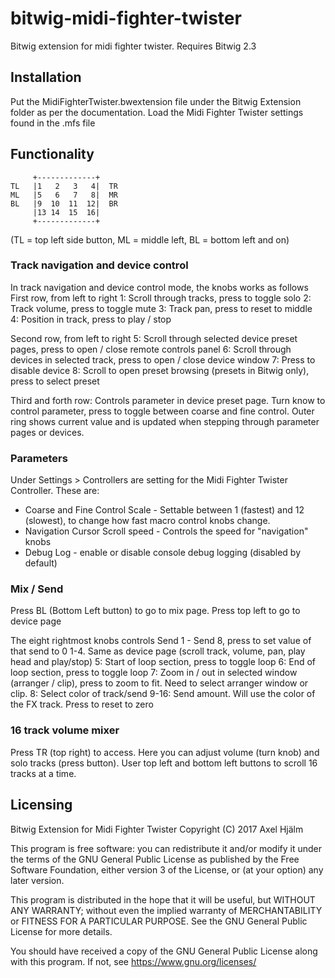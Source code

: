 # bitwig-midi-fighter-twister
Bitwig extension for midi fighter twister. Requires Bitwig 2.3

## Installation
Put the MidiFighterTwister.bwextension file under the Bitwig Extension folder as per the documentation. Load the Midi Fighter Twister settings found in the .mfs file
    
## Functionality

         +-------------+
    TL   |1   2   3   4|  TR  
    ML   |5   6   7   8|  MR
    BL   |9  10  11  12|  BR
         |13 14  15  16|
         +-------------+
(TL = top left side button, ML = middle left, BL = bottom left and on)    

### Track navigation and device control
In track navigation and device control mode, the knobs works as follows
First row, from left to right
1: Scroll through tracks, press to toggle solo
2: Track volume, press to toggle mute
3: Track pan, press to reset to middle  
4: Position in track, press to play / stop

Second row, from left to right
5: Scroll through selected device preset pages, press to open / close remote controls panel
6: Scroll through devices in selected track, press to open / close device window
7: Press to disable device
8: Scroll to open preset browsing (presets in Bitwig only), press to select preset

Third and forth row:
Controls parameter in device preset page. Turn know to control parameter, press to toggle between coarse and fine control. Outer ring shows current value and is updated when stepping through parameter pages or devices.

###  Parameters 
Under Settings > Controllers are setting for the Midi Fighter Twister Controller. These are:
* Coarse and Fine Control Scale - Settable between 1 (fastest) and 12 (slowest), to change how fast macro control knobs change.
* Navigation Cursor Scroll speed - Controls the speed for "navigation" knobs
* Debug Log - enable or disable console debug logging (disabled by default)

### Mix / Send 
Press BL (Bottom Left button) to go to mix page. Press top left to go to device page

The eight rightmost knobs controls Send 1 - Send 8, press to set value of that send to 0
1-4. Same as device page (scroll track, volume, pan, play head and play/stop)
5: Start of loop section, press to toggle loop
6: End of loop section, press to toggle loop
7: Zoom in / out in selected window (arranger / clip), press to zoom to fit. Need to select arranger window or clip.
8: Select color of track/send
9-16: Send amount. Will use the color of the FX track. Press to reset to zero

### 16 track volume mixer
Press TR (top right) to access. Here you can adjust volume (turn knob) and solo tracks (press button).
User top left and bottom left buttons to scroll 16 tracks at a time.

## Licensing
 Bitwig Extension for Midi Fighter Twister
 Copyright (C) 2017 Axel Hjälm
 
 This program is free software: you can redistribute it and/or modify
 it under the terms of the GNU General Public License as published by
 the Free Software Foundation, either version 3 of the License, or
 (at your option) any later version.
 
 This program is distributed in the hope that it will be useful,
 but WITHOUT ANY WARRANTY; without even the implied warranty of
 MERCHANTABILITY or FITNESS FOR A PARTICULAR PURPOSE.  See the
 GNU General Public License for more details.
 
 You should have received a copy of the GNU General Public License
 along with this program.  If not, see <https://www.gnu.org/licenses/>
